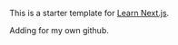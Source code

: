 This is a starter template for [Learn Next.js](https://nextjs.org/learn).

Adding for my own github.